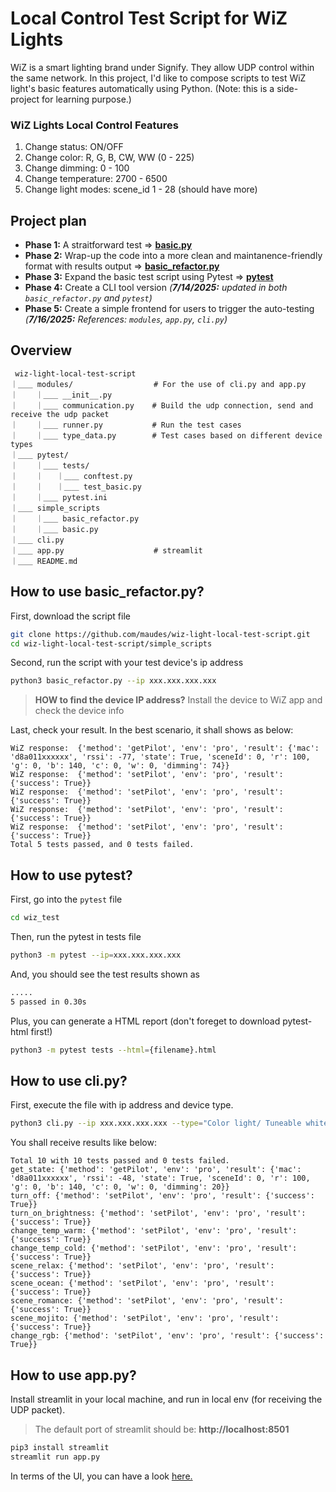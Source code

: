 # Local Control Test Script for WiZ Lights
WiZ is a smart lighting brand under Signify. They allow UDP control within the same network. In this project, I'd like to compose scripts to test WiZ light's basic features automatically using Python. 
(Note: this is a side-project for learning purpose.)

### WiZ Lights Local Control Features 
1. Change status: ON/OFF
2. Change color: R, G, B, CW, WW (0 - 225)
3. Change dimming: 0 - 100
4. Change temperature: 2700 - 6500
5. Change light modes: scene_id 1 - 28 (should have more)

## Project plan
- **Phase 1:** A straitforward test => **[basic.py](https://github.com/maudes/wiz-light-local-test-script/blob/main/simple_scripts/basic.py{:target="_blank"})**
- **Phase 2:** Wrap-up the code into a more clean and maintanence-friendly format with results output => **[basic_refactor.py](https://github.com/maudes/wiz-light-local-test-script/blob/main/simple_scripts/basic_refactor.py{:target="_blank"})**
- **Phase 3:** Expand the basic test script using Pytest => **[pytest](https://github.com/maudes/wiz-light-local-test-script/tree/main/pytest{:target="_blank"})**
- **Phase 4:** Create a CLI tool version   *(**7/14/2025:** updated in both `basic_refactor.py` and `pytest`)*
- **Phase 5:** Create a simple frontend for users to trigger the auto-testing *(**7/16/2025:** References: `modules`, `app.py`, `cli.py`)*


## Overview
```
 wiz-light-local-test-script
｜＿＿ modules/                  # For the use of cli.py and app.py 
｜    ｜＿＿ __init__.py      
｜    ｜＿＿ communication.py    # Build the udp connection, send and receive the udp packet
｜    ｜＿＿ runner.py           # Run the test cases
｜    ｜＿＿ type_data.py        # Test cases based on different device types
｜＿＿ pytest/ 
｜    ｜＿＿ tests/
｜    ｜   ｜＿＿ conftest.py
｜    ｜   ｜＿＿ test_basic.py
｜    ｜＿＿ pytest.ini
｜＿＿ simple_scripts
｜    ｜＿＿ basic_refactor.py
｜    ｜＿＿ basic.py
｜＿＿ cli.py
｜＿＿ app.py                    # streamlit
｜＿＿ README.md
```

## How to use basic_refactor.py?
First, download the script file

```Bash
git clone https://github.com/maudes/wiz-light-local-test-script.git
cd wiz-light-local-test-script/simple_scripts
```
   
Second, run the script with your test device's ip address

```Bash
python3 basic_refactor.py --ip xxx.xxx.xxx.xxx
```
>**HOW to find the device IP address?** Install the device to WiZ app and check the device info

Last, check your result. In the best scenario, it shall shows as below:

    WiZ response:  {'method': 'getPilot', 'env': 'pro', 'result': {'mac': 'd8a011xxxxxx', 'rssi': -77, 'state': True, 'sceneId': 0, 'r': 100, 'g': 0, 'b': 140, 'c': 0, 'w': 0, 'dimming': 74}}
    WiZ response:  {'method': 'setPilot', 'env': 'pro', 'result': {'success': True}}
    WiZ response:  {'method': 'setPilot', 'env': 'pro', 'result': {'success': True}}
    WiZ response:  {'method': 'setPilot', 'env': 'pro', 'result': {'success': True}}
    WiZ response:  {'method': 'setPilot', 'env': 'pro', 'result': {'success': True}}
    Total 5 tests passed, and 0 tests failed.

## How to use pytest?

First, go into the `pytest` file
```Bash
cd wiz_test
```

Then, run the pytest in tests file
```Bash
python3 -m pytest --ip=xxx.xxx.xxx.xxx
```

And, you should see the test results shown as

```Bash
.....                                                                                              [100%]
5 passed in 0.30s
```

Plus, you can generate a HTML report (don't foreget to download pytest-html first!)
```Bash
python3 -m pytest tests --html={filename}.html
```
## How to use cli.py?
First, execute the file with ip address and device type.
  
```Bash
python3 cli.py --ip xxx.xxx.xxx.xxx --type="Color light/ Tuneable white light/ Dimmable light"
```

You shall receive results like below:

    Total 10 with 10 tests passed and 0 tests failed.
    get_state: {'method': 'getPilot', 'env': 'pro', 'result': {'mac': 'd8a011xxxxxx', 'rssi': -48, 'state': True, 'sceneId': 0, 'r': 100, 'g': 0, 'b': 140, 'c': 0, 'w': 0, 'dimming': 20}}
    turn_off: {'method': 'setPilot', 'env': 'pro', 'result': {'success': True}}
    turn_on_brightness: {'method': 'setPilot', 'env': 'pro', 'result': {'success': True}}
    change_temp_warm: {'method': 'setPilot', 'env': 'pro', 'result': {'success': True}}
    change_temp_cold: {'method': 'setPilot', 'env': 'pro', 'result': {'success': True}}
    scene_relax: {'method': 'setPilot', 'env': 'pro', 'result': {'success': True}}
    scene_ocean: {'method': 'setPilot', 'env': 'pro', 'result': {'success': True}}
    scene_romance: {'method': 'setPilot', 'env': 'pro', 'result': {'success': True}}
    scene_mojito: {'method': 'setPilot', 'env': 'pro', 'result': {'success': True}}
    change_rgb: {'method': 'setPilot', 'env': 'pro', 'result': {'success': True}}

## How to use app.py?

Install streamlit in your local machine, and run in local env (for receiving the UDP packet).
> The default port of streamlit should be: **http://localhost:8501**

```Bash
pip3 install streamlit
streamlit run app.py
```
In terms of the UI, you can have a look [here.](https://wiz-local-test.streamlit.app/{:target="_blank"})
